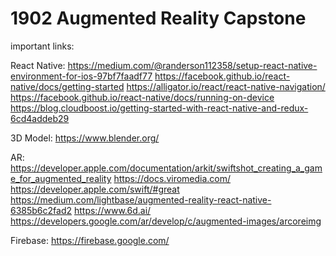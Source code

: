 
1902 Augmented Reality Capstone
==========================

important links:

React Native:
https://medium.com/@randerson112358/setup-react-native-environment-for-ios-97bf7faadf77
https://facebook.github.io/react-native/docs/getting-started
https://alligator.io/react/react-native-navigation/
https://facebook.github.io/react-native/docs/running-on-device
https://blog.cloudboost.io/getting-started-with-react-native-and-redux-6cd4addeb29

3D Model:
https://www.blender.org/

AR:
https://developer.apple.com/documentation/arkit/swiftshot_creating_a_game_for_augmented_reality
https://docs.viromedia.com/
https://developer.apple.com/swift/#great
https://medium.com/lightbase/augmented-reality-react-native-6385b6c2fad2
https://www.6d.ai/
https://developers.google.com/ar/develop/c/augmented-images/arcoreimg

Firebase:
https://firebase.google.com/
